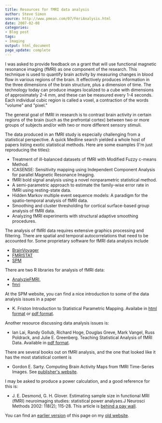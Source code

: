 ```yaml
---
title: Resources for fMRI data analysis
author: Steve Simon
source: http://www.pmean.com/07/FmriAnalysis.html
date: 2007-02-08
categories:
- Blog post
tags:
- Imaging 
output: html_document
page_update: complete
---
```


I was asked to provide feedback on a grant that will use functional magnetic resonance imaging (fMRI) as one component of the research. This technique is used to quantify brain activity by measuring changes in blood flow in various regions of the brain. It effectively produces information in the three dimensions of the brain structure, plus a dimension of time. The technology today can produce images localized to a cube with dimensions of approximately 2-4 mm, and these can be measured every 1-4 seconds. Each individual cubic region is called a voxel, a contraction of the words "volume" and "pixel."

The general goal of fMRI in research is to contrast brain activity in certain regions of the brain (such as the prefrontal cortex) between two or more groups of subjects and/or with two or more different sensory stimuli.

The data produced in an fMRI study is especially challenging from a statistical perspective. A quick Medline search yielded a whole host of papers listing exotic statistical methods. Here are some examples (I'm just reproducing the titles):

+ Treatment of ill-balanced datasets of fMRI with Modified Fuzzy c-means Method.
+ ICASENSE: Sensitivity mapping using Independent Component Analysis for parallel Magnetic Resonance Imaging.
+ fMRI bold signal analysis using a novel nonparametric statistical method.
+ A semi-parametric approach to estimate the family-wise error rate in fMRI using resting-state data.
+ Hidden Markov multiple event sequence models: A paradigm for the spatio-temporal analysis of fMRI data.
+ Smoothing and cluster thresholding for cortical surface-based group analysis of fMRI data.
+ Analyzing fMRI experiments with structural adaptive smoothing procedures.

The analysis of fMRI data requires extensive graphics processing and filtering. There are spatial and temporal autocorrelations that need to be accounted for. Some proprietary software for fMRI data analysis include

+ [BrainVoyager][bra1]
+ [FMRISTAT][fmr1]
+ [SPM][spm1]

There are two R libraries for analysis of fMRI data:

+ [AnalyzieFMRI][mic1],
+ [fmri][tab1]

At the SPM website, you can find a nice introduction to some of the data analysis issues in a paper 

+ K. Friston Introduction to Statistical Parametric Mapping. Availabe in [html format][fri1] or [pdf format][fri2].

Another resource discussing data analysis issues is:

+ Ian Lai, Randy Gollub, Richard Hoge, Douglas Greve, Mark Vangel, Russ Poldrack, and Julie E. Greenberg. Teaching Statistical Analysis of fMRI Data. Available in [pdf format][lai1].

There are several books out on fMRI analysis, and the one that looked like it has the most statistical content is

+ Gordon E. Sarty. Computing Brain Activity Maps from fMRI Time-Series Images. See [publisher's website][sar1].

I may be asked to produce a power calculation, and a good reference for this is:

+ J. E. Desmond, G. H. Glover. Estimating sample size in functional MRI (fMRI) neuroimaging studies: statistical power analyses.J Neurosci Methods 2002: 118(2); 115-28. This article is [behind a pay wall][des1].

[bra1]: http://www.brainvoyager.com/BrainVoyager.htm
[des1]: https://www.sciencedirect.com/science/article/abs/pii/S0165027002001218
[fmr1]: http://www.math.mcgill.ca/keith/fmristat/
[fri1]: https://www.fil.ion.ucl.ac.uk/spm/doc/intro/
[fri2]: https://www.fil.ion.ucl.ac.uk/spm/doc/intro/intro.pdf
[lai1]: https://peer.asee.org/teaching-statistical-analysis-of-fmri-data.pdf
[mic1]: https://cran.r-project.org/package=AnalyzeFMRI
[sar1]: https://www.cambridge.org/core/books/computing-brain-activity-maps-from-fmri-timeseries-images/82708BFB80619475D4B2BE1912F5F13B
[spm1]: http://www.fil.ion.ucl.ac.uk/spm/
[tab1]: https://cran.r-project.org/package=fmri

You can find an [earlier version][sim1] of this page on my [old website][sim2].

[sim1]: http://www.pmean.com/07/FmriAnalysis.html
[sim2]: http://www.pmean.com